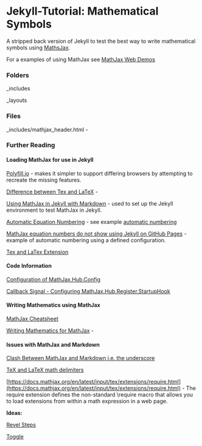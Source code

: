 # Jekyll-Tutorial: Mathematical Symbols

A stripped back version of Jekyll to test the best way to write mathematical symbols using [MathsJax](https://www.mathjax.org/).

For a examples of using MathJax see [MathJax Web Demos](https://github.com/mathjax/MathJax-demos-web)


### Folders

_includes

_layouts

### Files

_includes/mathjax_header.html -


### Further Reading

#### Loading MathJax for use in Jekyll

[Polyfill.io](https://polyfill.io/v3/) - makes it simpler to support differing browsers by attempting to recreate the missing features.

[Difference between Tex and LaTeX](https://tug.org/levels.html) -

[Using MathJax in Jekyll with Markdown](https://jojozhuang.github.io/tutorial/jekyll-math-symbols-with-mathjax/) - used to set up the Jekyll environment to test MathJax in Jekyll.

[Automatic Equation Numbering](https://docs.mathjax.org/en/latest/input/tex/eqnumbers.html) - see example [automatic numbering](https://jsfiddle.net/Lordfc0v/2/)

[MathJax equation numbers do not show using Jekyll on GitHub Pages](https://stackoverflow.com/questions/59141529/mathjax-equation-numbers-do-not-show-using-jekyll-on-github-pages) - example of automatic numbering using a defined configuration.

[Tex and LaTex Extension](https://docs.mathjax.org/en/latest/input/tex/extensions.html)

#### Code Information

[Configuration of MathJax.Hub.Config](https://docs.mathjax.org/en/v1.0/configuration.html)

[Callback Signal - Configuring MathJax.Hub.Register.StartupHook](https://docs.mathjax.org/en/v1.1-latest/signals.html)


#### Writing Mathematics using MathJax

[MathJax Cheatsheet](https://jojozhuang.github.io/tutorial/mathjax-cheat-sheet-for-mathematical-notation/)

[Writing Mathematics for MathJax](https://docs.mathjax.org/en/latest/basic/mathematics.html) -

#### Issues with MathJax and Markdown

[Clash Between MathJax and Markdown i.e. the underscore](https://docs.mathjax.org/en/v2.7-latest/tex.html)

[TeX and LaTeX math delimiters](https://docs.mathjax.org/en/v2.7-latest/tex.html#tex-and-latex-math-delimiters)

[https://docs.mathjax.org/en/latest/input/tex/extensions/require.html](https://docs.mathjax.org/en/latest/input/tex/extensions/require.html) - The require extension defines the non-standard \require macro that allows you to load extensions from within a math expression in a web page.

<b>Ideas:</b>

[Revel Steps](https://github.com/mathjax/MathJax-demos-web/blob/master/reveal-steps.html.md)

[Toggle](https://github.com/mathjax/MathJax-demos-web/blob/master/toggle-steps.html.md)
